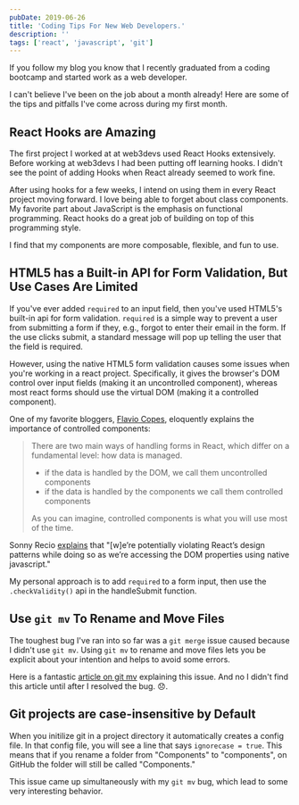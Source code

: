 ```yaml
---
pubDate: 2019-06-26
title: 'Coding Tips For New Web Developers.'
description: ''
tags: ['react', 'javascript', 'git']
---
```


If you follow my blog you know that I recently graduated from a coding bootcamp and started work as a web developer.

I can't believe I've been on the job about a month already! Here are some of the tips and pitfalls I've come across during my first month.

## React Hooks are Amazing

The first project I worked at at web3devs used React Hooks extensively. Before working at web3devs I had been putting off learning hooks. I didn't see the point of adding Hooks when React already seemed to work fine.

After using hooks for a few weeks, I intend on using them in every React project moving forward. I love being able to forget about class components. My favorite part about JavaScript is the emphasis on functional programming. React hooks do a great job of building on top of this programming style.

I find that my components are more composable, flexible, and fun to use.

## HTML5 has a Built-in API for Form Validation, But Use Cases Are Limited

If you've ever added `required` to an input field, then you've used HTML5's built-in api for form validation. `required` is a simple way to prevent a user from submitting a form if they, e.g., forgot to enter their email in the form. If the use clicks submit, a standard message will pop up telling the user that the field is required.

However, using the native HTML5 form validation causes some issues when you're working in a react project. Specifically, it gives the browser's DOM control over input fields (making it an uncontrolled component), whereas most react forms should use the virtual DOM (making it a controlled component).

One of my favorite bloggers, [Flavio Copes](https://flaviocopes.com/react-forms/), eloquently explains the importance of controlled components:

> There are two main ways of handling forms in React, which differ on a fundamental level: how data is managed.
>
> - if the data is handled by the DOM, we call them uncontrolled components
> - if the data is handled by the components we call them controlled components
>
> As you can imagine, controlled components is what you will use most of the time.

Sonny Recio [explains](https://codeburst.io/how-to-use-html5-form-validations-with-react-4052eda9a1d4) that "[w]e’re potentially violating React’s design patterns while doing so as we’re accessing the DOM properties using native javascript."

My personal approach is to add `required` to a form input, then use the `.checkValidity()` api in the handleSubmit function.

## Use `git mv` To Rename and Move Files

The toughest bug I've ran into so far was a `git merge` issue caused because I didn't use `git mv`. Using `git mv` to rename and move files lets you be explicit about your intention and helps to avoid some errors.

Here is a fantastic [article on git mv](https://koukia.ca/rename-or-move-files-in-git-e7259bf5a0b7) explaining this issue. And no I didn't find this article until after I resolved the bug. 😞.

## Git projects are case-insensitive by Default

When you initilize git in a project directory it automatically creates a config file. In that config file, you will see a line that says `ignorecase = true`. This means that if you rename a folder from "Components" to "components", on GitHub the folder will still be called "Components."

This issue came up simultaneously with my `git mv` bug, which lead to some very interesting behavior.
